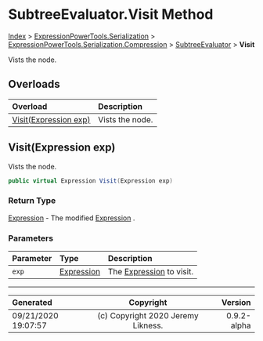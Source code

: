 ﻿# SubtreeEvaluator.Visit Method

[Index](../index.md) > [ExpressionPowerTools.Serialization](ExpressionPowerTools.Serialization.a.md) > [ExpressionPowerTools.Serialization.Compression](ExpressionPowerTools.Serialization.Compression.n.md) > [SubtreeEvaluator](ExpressionPowerTools.Serialization.Compression.SubtreeEvaluator.cs.md) > **Visit**

Vists the node.

## Overloads

| Overload | Description |
| :-- | :-- |
| [Visit(Expression exp)](#visitexpression-exp) | Vists the node. |
## Visit(Expression exp)

Vists the node.

```csharp
public virtual Expression Visit(Expression exp)
```

### Return Type

 [Expression](https://docs.microsoft.com/dotnet/api/system.linq.expressions.expression)  - The modified [Expression](https://docs.microsoft.com/dotnet/api/system.linq.expressions.expression) .

### Parameters

| Parameter | Type | Description |
| :-- | :-- | :-- |
| `exp` | [Expression](https://docs.microsoft.com/dotnet/api/system.linq.expressions.expression) | The [Expression](https://docs.microsoft.com/dotnet/api/system.linq.expressions.expression) to visit. |



---

| Generated | Copyright | Version |
| :-- | :-: | --: |
| 09/21/2020 19:07:57 | (c) Copyright 2020 Jeremy Likness. | 0.9.2-alpha |
